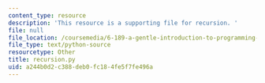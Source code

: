 ```yaml
---
content_type: resource
description: 'This resource is a supporting file for recursion. '
file: null
file_location: /coursemedia/6-189-a-gentle-introduction-to-programming-using-python-january-iap-2011/a244b0d2c388deb0fc184fe5f7fe496a_recursion.py
file_type: text/python-source
resourcetype: Other
title: recursion.py
uid: a244b0d2-c388-deb0-fc18-4fe5f7fe496a
---
```

